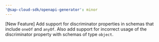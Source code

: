 ```yaml
---
'@sap-cloud-sdk/openapi-generator': minor
---
```


[New Feature] Add support for discriminator properties in schemas that include `oneOf` and `anyOf`. Also add support for incorrect usage of the discriminator property with schemas of type `object`.
